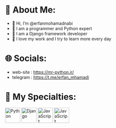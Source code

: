 #  🚀 About Me:
- 👋 Hi, I’m @erfanmohamadnabi
- 🚀 I am a programmer and Python expert
- 🌱 I am a Django framework developer
- 📂 I love my work and I try to learn more every day

<!---
erfanmohamadnabi/erfanmohamadnabi is a ✨ special ✨ repository because its `README.md` (this file) appears on your GitHub profile.
You can click the Preview link to take a look at your changes.
--->

# 🌐 Socials:
- web-site : https://mr-python.ir/
- telegram : https://t.me/erfan_mhamadi


# 📂 My Specialties:
<img src="https://github.com/user-attachments/assets/e31b3b34-7eca-432a-8f43-0b69d47440d5" alt="Python" width="50"/>  
<img src="https://github.com/user-attachments/assets/d53b5390-f93f-4a99-bd26-e8e6aa2e3a96" alt="Django" width="50"/>  
<img src="https://github.com/user-attachments/assets/1748f5d2-3c1f-427d-bfbf-80726700be11" alt="JavaScript" width="50"/>
<img src="[https://github.com/user-attachments/assets/1748f5d2-3c1f-427d-bfbf-80726700be11](https://cdn3d.iconscout.com/3d/free/thumb/free-tailwind-3d-icon-download-in-png-blend-fbx-gltf-file-formats--html-logo-css-framework-customizable-coding-lang-pack-logos-icons-7577995.png?f=webp)" alt="JavaScript" width="50"/>
